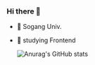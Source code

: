 ### Hi there 👋

- 🔭 Sogang Univ. 
- 🌱 studying Frontend

  ![Anurag's GitHub stats](https://github-readme-stats.vercel.app/api?username=01choco&show_icons=true&theme=radical)

